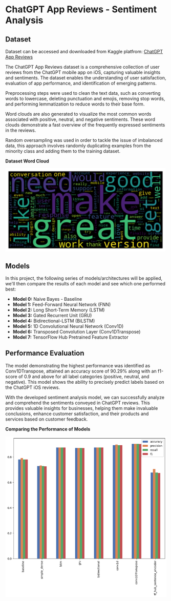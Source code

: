 # **ChatGPT App Reviews - Sentiment Analysis**

## **Dataset**

Dataset can be accessed and downloaded from Kaggle platfrom: [ChatGPT App Reviews](https://www.kaggle.com/datasets/saloni1712/chatgpt-app-reviews)

The ChatGPT App Reviews dataset is a comprehensive collection of user reviews from the ChatGPT mobile app on iOS, capturing valuable insights and sentiments. The dataset enables the understanding of user satisfaction, evaluation of app performance, and identification of emerging patterns.

Preprocessing steps were used to clean the text data, such as converting words to lowercase, deleting punctuation and emojis, removing stop words, and performing lemmatization to reduce words to their base form.

Word clouds are also generated to visualize the most common words associated with positive, neutral, and negative sentiments. These word clouds demonstrate a fast overview of the frequently expressed sentiments in the reviews.

Random oversampling was used in order to tackle the issue of imbalanced data, this approach involves randomly duplicating examples from the minority class and adding them to the training dataset.

**Dataset Word Cloud**

<img src="readme_images/word_cloud.png" width=500>

## **Models**

In this project, the following series of models/architectures will be applied, we'll then compare the results of each model and see which one performed best:

- **Model 0:** Naive Bayes - Baseline
- **Model 1:** Feed-Forward Neural Network (FNN)
- **Model 2:** Long Short-Term Memory (LSTM)
- **Model 3:** Gated Recurrent Unit (GRU)
- **Model 4:** Bidirectional-LSTM (BiLSTM)
- **Model 5:** 1D Convolutional Neural Network (Conv1D)
- **Model 6:** Transposed Convolution Layer (Conv1DTranspose)
- **Model 7:** TensorFlow Hub Pretrained Feature Extractor

## **Performance Evaluation**

The model demonstrating the highest performance was identified as Conv1DTranspose, attained an accuracy score of 90.29% along with an f1-score of 0.9 and above for all label categories (positive, neutral, and negative). This model shows the ability to precisely predict labels based on the ChatGPT iOS reviews.

With the developed sentiment analysis model, we can successfully analyze and comprehend the sentiments conveyed in ChatGPT reviews. This provides valuable insights for businesses, helping them make invaluable conclusions, enhance customer satisfaction, and their products and services based on customer feedback.

**Comparing the Performance of Models**

<img src="readme_images/performance_comp.png" width=700>